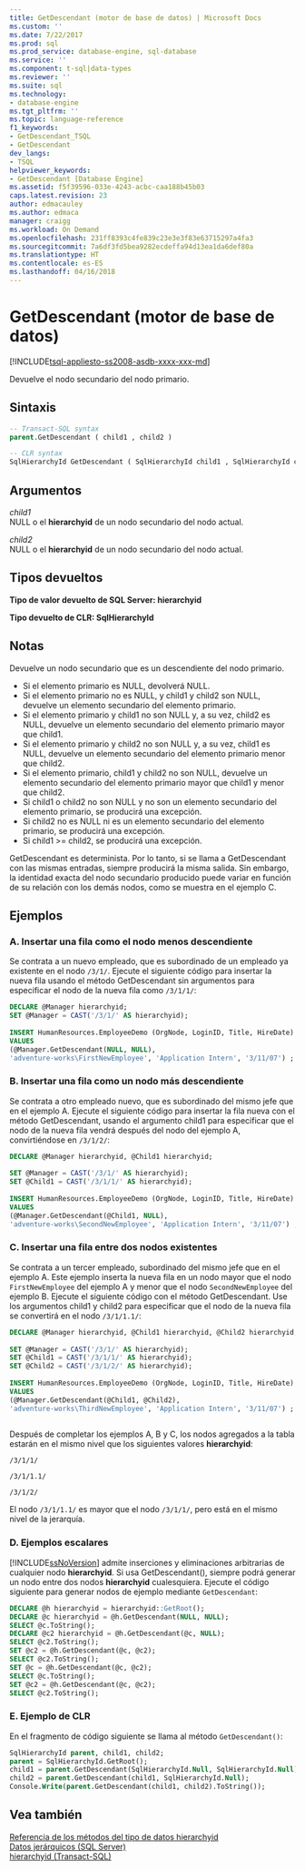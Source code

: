 ```yaml
---
title: GetDescendant (motor de base de datos) | Microsoft Docs
ms.custom: ''
ms.date: 7/22/2017
ms.prod: sql
ms.prod_service: database-engine, sql-database
ms.service: ''
ms.component: t-sql|data-types
ms.reviewer: ''
ms.suite: sql
ms.technology:
- database-engine
ms.tgt_pltfrm: ''
ms.topic: language-reference
f1_keywords:
- GetDescendant_TSQL
- GetDescendant
dev_langs:
- TSQL
helpviewer_keywords:
- GetDescendant [Database Engine]
ms.assetid: f5f39596-033e-4243-acbc-caa188b45b03
caps.latest.revision: 23
author: edmacauley
ms.author: edmaca
manager: craigg
ms.workload: On Demand
ms.openlocfilehash: 231ff8393c4fe839c23e3e3f83e63715297a4fa3
ms.sourcegitcommit: 7a6df3fd5bea9282ecdeffa94d13ea1da6def80a
ms.translationtype: HT
ms.contentlocale: es-ES
ms.lasthandoff: 04/16/2018
---
```

# <a name="getdescendant-database-engine"></a>GetDescendant (motor de base de datos)
[!INCLUDE[tsql-appliesto-ss2008-asdb-xxxx-xxx-md](../../includes/tsql-appliesto-ss2008-asdb-xxxx-xxx-md.md)]

Devuelve el nodo secundario del nodo primario.
  
## <a name="syntax"></a>Sintaxis  
  
```sql
-- Transact-SQL syntax  
parent.GetDescendant ( child1 , child2 )   
```  
  
```sql
-- CLR syntax  
SqlHierarchyId GetDescendant ( SqlHierarchyId child1 , SqlHierarchyId child2 )   
```  
  
## <a name="arguments"></a>Argumentos  
*child1*  
NULL o el **hierarchyid** de un nodo secundario del nodo actual.
  
*child2*  
NULL o el **hierarchyid** de un nodo secundario del nodo actual.
  
## <a name="return-types"></a>Tipos devueltos  
**Tipo de valor devuelto de SQL Server: hierarchyid**
  
**Tipo devuelto de CLR: SqlHierarchyId**
  
## <a name="remarks"></a>Notas  
Devuelve un nodo secundario que es un descendiente del nodo primario.
-   Si el elemento primario es NULL, devolverá NULL.  
-   Si el elemento primario no es NULL, y child1 y child2 son NULL, devuelve un elemento secundario del elemento primario.  
-   Si el elemento primario y child1 no son NULL y, a su vez, child2 es NULL, devuelve un elemento secundario del elemento primario mayor que child1.  
-   Si el elemento primario y child2 no son NULL y, a su vez, child1 es NULL, devuelve un elemento secundario del elemento primario menor que child2.  
-   Si el elemento primario, child1 y child2 no son NULL, devuelve un elemento secundario del elemento primario mayor que child1 y menor que child2.  
-   Si child1 o child2 no son NULL y no son un elemento secundario del elemento primario, se producirá una excepción.  
-   Si child2 no es NULL ni es un elemento secundario del elemento primario, se producirá una excepción.  
-   Si child1 >= child2, se producirá una excepción.  
  
GetDescendant es determinista. Por lo tanto, si se llama a GetDescendant con las mismas entradas, siempre producirá la misma salida. Sin embargo, la identidad exacta del nodo secundario producido puede variar en función de su relación con los demás nodos, como se muestra en el ejemplo C.
  
## <a name="examples"></a>Ejemplos  
  
### <a name="a-inserting-a-row-as-the-least-descendant-node"></a>A. Insertar una fila como el nodo menos descendiente  
Se contrata a un nuevo empleado, que es subordinado de un empleado ya existente en el nodo `/3/1/`. Ejecute el siguiente código para insertar la nueva fila usando el método GetDescendant sin argumentos para especificar el nodo de la nueva fila como `/3/1/1/`:
  
```sql
DECLARE @Manager hierarchyid;   
SET @Manager = CAST('/3/1/' AS hierarchyid);  
  
INSERT HumanResources.EmployeeDemo (OrgNode, LoginID, Title, HireDate)  
VALUES  
(@Manager.GetDescendant(NULL, NULL),  
'adventure-works\FirstNewEmployee', 'Application Intern', '3/11/07') ;  
```  
  
### <a name="b-inserting-a-row-as-a-greater-descendant-node"></a>B. Insertar una fila como un nodo más descendiente  
Se contrata a otro empleado nuevo, que es subordinado del mismo jefe que en el ejemplo A. Ejecute el siguiente código para insertar la fila nueva con el método GetDescendant, usando el argumento child1 para especificar que el nodo de la nueva fila vendrá después del nodo del ejemplo A, convirtiéndose en `/3/1/2/`:
  
```sql
DECLARE @Manager hierarchyid, @Child1 hierarchyid;  
  
SET @Manager = CAST('/3/1/' AS hierarchyid);  
SET @Child1 = CAST('/3/1/1/' AS hierarchyid);  
  
INSERT HumanResources.EmployeeDemo (OrgNode, LoginID, Title, HireDate)  
VALUES  
(@Manager.GetDescendant(@Child1, NULL),  
'adventure-works\SecondNewEmployee', 'Application Intern', '3/11/07') ;  
```  
  
### <a name="c-inserting-a-row-between-two-existing-nodes"></a>C. Insertar una fila entre dos nodos existentes  
Se contrata a un tercer empleado, subordinado del mismo jefe que en el ejemplo A. Este ejemplo inserta la nueva fila en un nodo mayor que el nodo `FirstNewEmployee` del ejemplo A y menor que el nodo `SecondNewEmployee` del ejemplo B. Ejecute el siguiente código con el método GetDescendant. Use los argumentos child1 y child2 para especificar que el nodo de la nueva fila se convertirá en el nodo `/3/1/1.1/`:
  
```sql
DECLARE @Manager hierarchyid, @Child1 hierarchyid, @Child2 hierarchyid;  
  
SET @Manager = CAST('/3/1/' AS hierarchyid);  
SET @Child1 = CAST('/3/1/1/' AS hierarchyid);  
SET @Child2 = CAST('/3/1/2/' AS hierarchyid);  
  
INSERT HumanResources.EmployeeDemo (OrgNode, LoginID, Title, HireDate)  
VALUES  
(@Manager.GetDescendant(@Child1, @Child2),  
'adventure-works\ThirdNewEmployee', 'Application Intern', '3/11/07') ;  
  
```  
  
Después de completar los ejemplos A, B y C, los nodos agregados a la tabla estarán en el mismo nivel que los siguientes valores **hierarchyid**:
  
`/3/1/1/`
  
`/3/1/1.1/`
  
`/3/1/2/`
  
El nodo `/3/1/1.1/` es mayor que el nodo `/3/1/1/`, pero está en el mismo nivel de la jerarquía.
  
### <a name="d-scalar-examples"></a>D. Ejemplos escalares  
[!INCLUDE[ssNoVersion](../../includes/ssnoversion-md.md)] admite inserciones y eliminaciones arbitrarias de cualquier nodo **hierarchyid**. Si usa GetDescendant(), siempre podrá generar un nodo entre dos nodos **hierarchyid** cualesquiera. Ejecute el código siguiente para generar nodos de ejemplo mediante `GetDescendant`:
  
```sql
DECLARE @h hierarchyid = hierarchyid::GetRoot();  
DECLARE @c hierarchyid = @h.GetDescendant(NULL, NULL);  
SELECT @c.ToString();  
DECLARE @c2 hierarchyid = @h.GetDescendant(@c, NULL);  
SELECT @c2.ToString();  
SET @c2 = @h.GetDescendant(@c, @c2);  
SELECT @c2.ToString();  
SET @c = @h.GetDescendant(@c, @c2);  
SELECT @c.ToString();  
SET @c2 = @h.GetDescendant(@c, @c2);  
SELECT @c2.ToString();  
```  
  
### <a name="e-clr-example"></a>E. Ejemplo de CLR  
En el fragmento de código siguiente se llama al método `GetDescendant()`:
  
```sql
SqlHierarchyId parent, child1, child2;  
parent = SqlHierarchyId.GetRoot();  
child1 = parent.GetDescendant(SqlHierarchyId.Null, SqlHierarchyId.Null);  
child2 = parent.GetDescendant(child1, SqlHierarchyId.Null);  
Console.Write(parent.GetDescendant(child1, child2).ToString());  
```  
  
## <a name="see-also"></a>Vea también
[Referencia de los métodos del tipo de datos hierarchyid](http://msdn.microsoft.com/library/01a050f5-7580-4d5f-807c-7f11423cbb06)  
[Datos jerárquicos &#40;SQL Server&#41;](../../relational-databases/hierarchical-data-sql-server.md)  
[hierarchyid &#40;Transact-SQL&#41;](../../t-sql/data-types/hierarchyid-data-type-method-reference.md)
  
  

